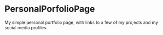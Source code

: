 # PersonalPorfolioPage

My simple personal portfolio page, with links to a few of my projects and my social media profiles.
